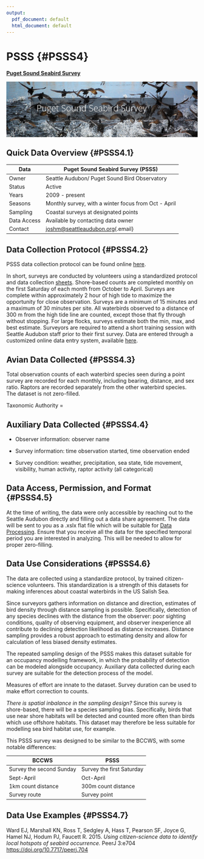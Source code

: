 ```yaml
---
output:
  pdf_document: default
  html_document: default
---
```


# PSSS {#PSSS4}

**[Puget Sound Seabird Survey]((https://seattleaudubon.org/wp-content/uploads/2021/01/PSSS_Protocol_2014-15.pdf).)**



<img src="images/PSSS.PNG" width="700px" style="display: block; margin: auto;" />

## Quick Data Overview {#PSSS4.1}

| Data        | Puget Sound Seabird Survey (PSSS)                                    |
|-------------------------|----------------------------------------------|
| Owner       | Seattle Audubon/ Puget Sound Bird Observatory                        |
| Status      | Active                                                               |
| Years       | 2009 - present                                                         |
| Seasons     | Monthly survey, with a winter focus from Oct - April                 |
| Sampling    | Coastal surveys at designated points                                 |
| Data Access | Available by contacting data owner                                   |
| Contact     | [joshm\@seattleaudubon.org](mailto:joshm@seattleaudubon.org){.email} |

## Data Collection Protocol {#PSSS4.2}

PSSS data collection protocol can be found online [here](https://seattleaudubon.org/wp-content/uploads/2021/01/PSSS_Protocol_2014-15.pdf).

In short, surveys are conducted by volunteers using a standardized protocol and data collection [sheets](https://seattleaudubon.org/wp-content/uploads/2021/09/PSSS-Datasheet.pdf). Shore-based counts are completed monthly on the first Saturday of each month from October to April. Surveys are complete within approximately 2 hour of high tide to maximize the opportunity for close observation. Surveys are a minimum of 15 minutes and a maximum of 30 minutes per site. All waterbirds observed to a distance of 300 m from the high tide line are counted, except those that fly through without stopping. For large flocks, surveys estimate both the min, max, and best estimate. Surveyors are required to attend a short training session with Seattle Audubon staff prior to their first survey. Data are entered through a customized online data entry system, available [here](http://seabirdsurvey.org/seabirdsurvey/).

## Avian Data Collected {#PSSS4.3}

Total observation counts of each waterbird species seen during a point survey are recorded for each monthly, including bearing, distance, and sex ratio. Raptors are recorded separately from the other waterbird species. The dataset is not zero-filled.

Taxonomic Authority =

## Auxiliary Data Collected {#PSSS4.4}

-   Observer information: observer name

-   Survey information: time observation started, time observation ended

-   Survey condition: weather, precipitation, sea state, tide movement, visibility, human activity, raptor activity (all categorical)

## Data Access, Permission, and Format {#PSSS4.5}

At the time of writing, the data were only accessible by reaching out to the Seattle Audubon directly and filling out a data share agreement. The data will be sent to you as a .xslx flat file which will be suitable for [Data Processing](#Data9). Ensure that you receive all the data for the specified temporal period you are interested in analyzing. This will be needed to allow for proper zero-filling.  

## Data Use Considerations {#PSSS4.6}

The data are collected using a standardize protocol, by trained citizen-science volunteers. This standardization is a strength of this datasets for making inferences about coastal waterbirds in the US Salish Sea.

Since surveyors gathers information on distance and direction, estimates of bird density through distance sampling is possible. Specifically, detection of any species declines with the distance from the observer: poor sighting conditions, quality of observing equipment, and observer inexperience all contribute to declining detection likelihood as distance increases. Distance sampling provides a robust approach to estimating density and allow for calculation of less biased density estimates.

The repeated sampling design of the PSSS makes this dataset suitable for an occupancy modelling framework, in which the probability of detection can be modeled alongside occupancy. Auxiliary data collected during each survey are suitable for the detection process of the model.

Measures of effort are innate to the dataset. Survey duration can be used to make effort correction to counts.

*There is spatial inbalance in the sampling design?* Since this survey is shore-based, there will be a species sampling bias. Specifically, birds that use near shore habitats will be detected and counted more often than birds which use offshore habitats. This dataset may therefore be less suitable for modelling sea bird habitat use, for example.

This PSSS survey was designed to be similar to the BCCWS, with some notable differences:

| BCCWS                     | PSSS                      |
|---------------------------|---------------------------|
| Survey the second Sunday  | Survey the first Saturday |
| Sept-April                | Oct-April                 |
| 1km count distance        | 300m count distance       |
| Survey route              | Survey point              |

## Data Use Examples {#PSSS4.7}

Ward EJ, Marshall KN, Ross T, Sedgley A, Hass T, Pearson SF, Joyce G, Hamel NJ, Hodum PJ, Faucett R. 2015. *Using citizen-science data to identify local hotspots of seabird occurrence.* PeerJ 3:e704 https://doi.org/10.7717/peerj.704 
